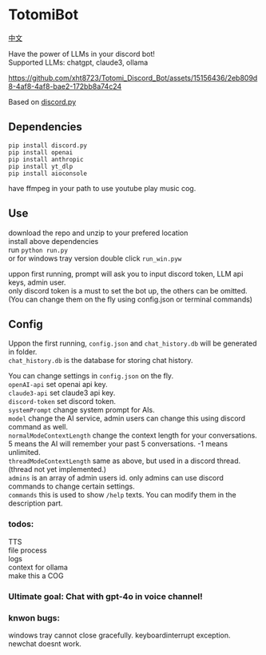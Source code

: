# TotomiBot
[中文](/README_CN.md)  
  
Have the power of LLMs in your discord bot!  
Supported LLMs: chatgpt, claude3, ollama  
  
https://github.com/xht8723/Totomi_Discord_Bot/assets/15156436/2eb809d8-4af8-4af8-bae2-172bb8a74c24  

Based on [discord.py](https://github.com/Rapptz/discord.py)

## Dependencies
```pip install discord.py```  
```pip install openai```  
```pip install anthropic```  
```pip install yt_dlp```  
```pip install aioconsole```  

have ffmpeg in your path to use youtube play music cog.

## Use
download the repo and unzip to your prefered location  
install above dependencies  
run ```python run.py```  
or for windows tray version double click ```run_win.pyw```  
  
uppon first running, prompt will ask you to input discord token, LLM api keys, admin user.  
only discord token is a must to set the bot up, the others can be omitted.(You can change them on the fly using config.json or terminal commands)

## Config
Uppon the first running, ```config.json``` and ```chat_history.db``` will be generated in folder.  
```chat_history.db``` is the database for storing chat history.  
  
You can change settings in ```config.json``` on the fly.  
```openAI-api``` set openai api key.  
```claude3-api``` set claude3 api key.  
```discord-token``` set discord token.  
```systemPrompt``` change system prompt for AIs.  
```model``` change the AI service, admin users can change this using discord command as well.  
```normalModeContextLength``` change the context length for your conversations. 5 means the AI will remember your past 5 conversations. -1 means unlimited.  
```threadModeContextLength``` same as above, but used in a discord thread.(thread not yet implemented.)  
```admins``` is an array of admin users id. only admins can use discord commands to change certain settings.  
```commands``` this is used to show ```/help``` texts. You can modify them in the description part.

### todos:  
TTS  
file process  
logs  
context for ollama  
make this a COG  

### Ultimate goal: Chat with gpt-4o in voice channel!

### knwon bugs:
windows tray cannot close gracefully.
keyboardinterrupt exception.
newchat doesnt work.

